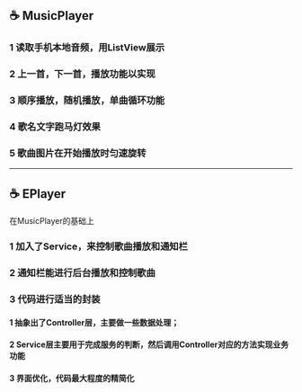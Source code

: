 

## :coffee: MusicPlayer
### 1 读取手机本地音频，用ListView展示
### 2 上一首，下一首，播放功能以实现
### 3 顺序播放，随机播放，单曲循环功能
### 4 歌名文字跑马灯效果
### 5 歌曲图片在开始播放时匀速旋转

******
## :coffee: EPlayer
在MusicPlayer的基础上
### 1 加入了Service，来控制歌曲播放和通知栏
### 2 通知栏能进行后台播放和控制歌曲
### 3 代码进行适当的封装
#### 1 抽象出了Controller层，主要做一些数据处理；
#### 2 Service层主要用于完成服务的判断，然后调用Controller对应的方法实现业务功能
#### 3 界面优化，代码最大程度的精简化
